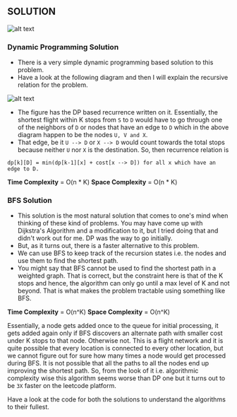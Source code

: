 ## SOLUTION

![alt text](https://raw.githubusercontent.com/DivyaGodayal/CoderChef-Kitchen/master/Images/Cheapest-Flight.png)

### Dynamic Programming Solution

* There is a very simple dynamic programming based solution to this problem.
* Have a look at the following diagram and then I will explain the recursive relation for the problem.

![alt text](https://raw.githubusercontent.com/DivyaGodayal/CoderChef-Kitchen/master/Images/DP-cheaptest-flight.png)

* The figure has the DP based recurrence written on it. Essentially, the shortest flight within K stops from `S` to `D`
would have to go through one of the neighbors of `D` or nodes that have an edge to `D` which in the above diagram happen to
be the nodes `U, V and X`.
* That edge, be it `U --> D` or `X --> D` would count towards the total stops because neither `U` nor `X` is the destination. So, then
recurrence relation is

```
dp[k][D] = min(dp[k-1][x] + cost[x --> D]) for all x which have an edge to D.
```

**Time Complexity** = O(n * K)
**Space Complexity** = O(n * K)

### BFS Solution
* This solution is the most natural solution that comes to one's mind when thinking of these kind of problems. You may have come up with Dijkstra's Algorithm and a modification to it, but I tried doing that and didn't work out for me. DP was the way to go initially.
* But, as it turns out, there is a faster alternative to this problem.
* We can use BFS to keep track of the recursion states i.e. the nodes and use them to find the shortest path.
* You might say that BFS cannot be used to find the shortest path in a weighted graph. That is correct, but the constraint here is that of the K stops and hence, the algorithm can only go until a max level of K and not beyond. That is what makes the problem tractable using something like BFS.

**Time Complexity** = O(n^K)
**Space Complexity** = O(n^K)

Essentially, a node gets added once to the queue for initial processing, it gets added again only if BFS discovers an alternate path with smaller cost under K stops to that node. Otherwise not. This is a flight network and it is quite possible that every location is connected to every other location, but we cannot figure out for sure how many times a node would get processed during BFS. It is not possible that all the paths to all the nodes end up improving the shortest path. So, from the look of it i.e. algorithmic complexity wise this algorithm seems worse than DP one but it turns out to be `3X` faster on the leetcode platform.

Have a look at the code for both the solutions to understand the algorithms to their fullest.
